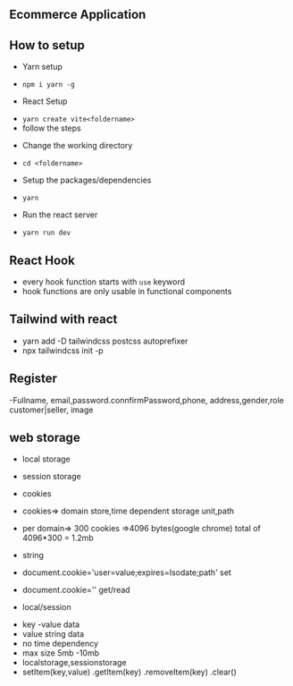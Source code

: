 ## Ecommerce Application
 ## How to setup
  * Yarn setup
  - `npm i yarn -g`

  * React Setup
  - `yarn create vite<foldername>`
  - follow the steps

  * Change the working directory
  - `cd <foldername>`

  * Setup the packages/dependencies
  - `yarn`
  * Run the react server
  - `yarn run dev`


## React Hook 
- every hook function starts with `use` keyword
- hook functions are only usable in functional components


## Tailwind with react
- yarn add -D tailwindcss postcss autoprefixer
- npx tailwindcss init -p


## Register
-Fullname, email,password.connfirmPassword,phone, address,gender,role customer|seller, image

## web storage

- local storage
- session storage
- cookies

- cookies=> domain store,time dependent storage unit,path
- per domain=> 300 cookies =>4096 bytes(google chrome) total of 4096*300 = 1.2mb
- string
- document.cookie='user=value;expires=Isodate;path' set
- document.cookie='' get/read

* local/session
- key -value data
- value string data
- no time dependency
- max size 5mb -10mb
- localstorage,sessionstorage
- setItem(key,value) .getItem(key) .removeItem(key) .clear()